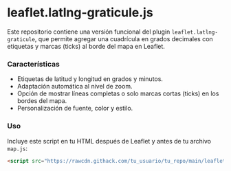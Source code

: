 # leaflet.latlng-graticule.js

Este repositorio contiene una versión funcional del plugin `leaflet.latlng-graticule`, que permite agregar una cuadrícula en grados decimales con etiquetas y marcas (ticks) al borde del mapa en Leaflet.

### Características

- Etiquetas de latitud y longitud en grados y minutos.
- Adaptación automática al nivel de zoom.
- Opción de mostrar líneas completas o solo marcas cortas (ticks) en los bordes del mapa.
- Personalización de fuente, color y estilo.

### Uso

Incluye este script en tu HTML después de Leaflet y antes de tu archivo `map.js`:

```html
<script src="https://rawcdn.githack.com/tu_usuario/tu_repo/main/leaflet.latlng-graticule.js"></script>
